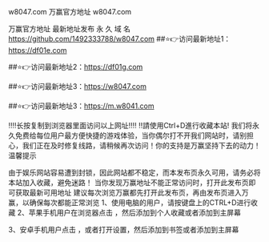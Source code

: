 w8047.com
万赢官方地址 w8047.com

万赢官方地址 最新地址发布
永 久 域 名 https://github.com/1492333788/w8047.com
##⭐️👉访问最新地址1：https://df01e.com

##⭐️👉访问最新地址2：https://df01g.com

##⭐️👉访问最新地址3：https://w8047.com

##⭐️👉访问最新地址3：https://m.w8041.com

‼️‼️长按复制到浏览器里面访问以上网址‼️‼️
‼️請使用Ctrl+D進行收藏本站!
我们将永久免费给每位用户最方便快捷的游戏体验，当你偶尔打不开我们网站时，请别担心，我们正在及时修复线路，请稍候再次访问！你的支持是万赢坚持下去的动力！
温馨提示

由于娱乐网站容易遭到封锁，因此网站都不稳定，而本发布页永久可用，请务必将本站加入收藏，避免迷路！
当你发现万赢地址不能正常访问时，打开此发布页即可获取最新可用地址
建议每次浏览万赢都先打开此发布页，再由发布页进入万赢，以确保每次都能正常浏览 1、使用电脑的用户，请按键盘上的CTRL+D进行收藏
2、苹果手机用户在浏览器点击 ，然后添加到个人收藏或者添加到主屏幕

3、安卓手机用户点击 ，或者打开设置，然后添加到书签或者添加到主屏幕
